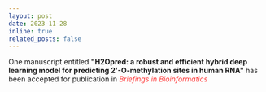 ```yaml
---
layout: post
date: 2023-11-28
inline: true
related_posts: false
---
```


One manuscript entitled <b>"H2Opred: a robust and efficient hybrid deep learning model for predicting 2'-O-methylation sites in human RNA"</b> has been accepted for publication in <span style="color: #FF3636;"><i>Briefings in Bioinformatics</i></span>